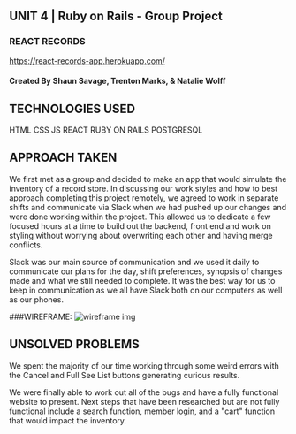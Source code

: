 ## UNIT 4 | Ruby on Rails - Group Project

### REACT RECORDS
https://react-records-app.herokuapp.com/

#### Created By Shaun Savage, Trenton Marks, & Natalie Wolff

## TECHNOLOGIES USED
HTML
CSS
JS
REACT
RUBY ON RAILS
POSTGRESQL


## APPROACH TAKEN

We first met as a group and decided to make an app that would simulate the inventory of a record store. In discussing our work styles and how to best approach completing this project remotely, we agreed to work in separate shifts and communicate via Slack when we had pushed up our changes and were done working within the project. This allowed us to dedicate a few focused hours at a time to build out the backend, front end and work on styling without worrying about overwriting each other and having merge conflicts.

Slack was our main source of communication and we used it daily to communicate our plans for the day, shift preferences, synopsis of changes made and what we still needed to complete. It was the best way for us to keep in communication as we all have Slack both on our computers as well as our phones.

###WIREFRAME:
![wireframe img](https://i.imgur.com/3PH6N0z.jpg)

## UNSOLVED PROBLEMS

We spent the majority of our time working through some weird errors with the Cancel and Full See List buttons generating curious results. 

We were finally able to work out all of the bugs and have a fully functional website to present. Next steps that have been researched but are not fully functional include a search function, member login, and a "cart" function that would impact the inventory.
